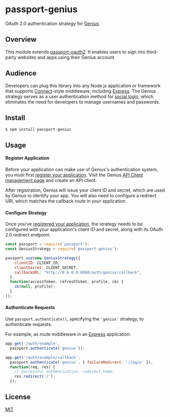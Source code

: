 # passport-genius

OAuth 2.0 authentication strategy for [Genius](https://genius.com/).

## Overview

This module extends [passport-oauth2](https://www.passportjs.org/packages/passport-oauth2/). It enables users to sign into third-party websites and apps using their Genius account.

## Audience

Developers can plug this library into any Node.js application or framework that supports [Connect](https://github.com/senchalabs/connect#readme)-style middleware, including [Express](https://expressjs.com/). The Genius strategy serves as a user authentication method for [social login](https://en.wikipedia.org/wiki/Social_login), which eliminates the need for developers to manage usernames and passwords.

## Install

    $ npm install passport-genius

## Usage



#### Register Application

Before your application can make use of Genius's authentication system, you must first [register your application](https://docs.genius.com/#/getting-started-h1). Visit the Genius [API Client management page](https://genius.com/api-clients) and create an API client.

After registration, Genius will issue your client ID and secret, which are used by Genius to identify your app. You will also need to configure a redirect URI, which matches the callback route in your application.

#### Configure Strategy

Once you've [registered your application](#register-application), the strategy
needs to be configured with your application's client ID and secret, along with
its OAuth 2.0 redirect endpoint.

```js
const passport = require('passport');
const GeniusStrategy = require('passport-genius');

passport.use(new GeniusStrategy({
    clientID: CLIENT_ID,
    clientSecret: CLIENT_SECRET,
    callbackURL: "http://0.0.0.0:8080/auth/genius/callback",
  },
  function(accessToken, refreshToken, profile, cb) {
    cb(null, profile);
  }
));
```

#### Authenticate Requests

Use `passport.authenticate()`, specifying the `'genius'` strategy, to
authenticate requests.

For example, as route middleware in an [Express](http://expressjs.com/)
application:

```js
app.get('/auth/example',
  passport.authenticate('genius'));

app.get('/auth/example/callback',
  passport.authenticate('genius', { failureRedirect: '/login' }),
  function(req, res) {
    // Successful authentication, redirect home.
    res.redirect('/');
  });
```

## License

[MIT](https://github.com/moneybaggjoe/passport-genius?tab=MIT-1-ov-file)
